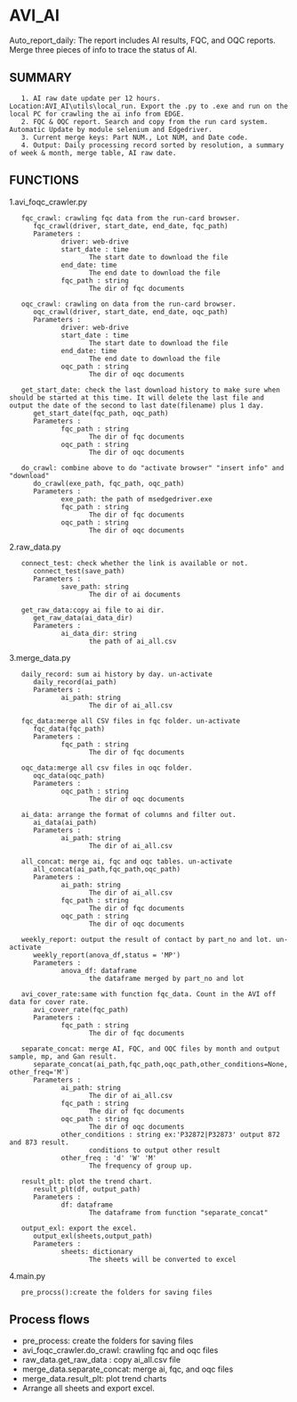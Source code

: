 # AVI_AI
Auto_report_daily: The report includes AI results, FQC, and OQC reports. Merge three pieces of info to trace the status of AI.


## SUMMARY

       1. AI raw date update per 12 hours. Location:AVI_AI\utils\local_run. Export the .py to .exe and run on the local PC for crawling the ai info from EDGE.
       2. FQC & OQC report. Search and copy from the run card system. Automatic Update by module selenium and Edgedriver.
       3. Current merge keys: Part NUM., Lot NUM, and Date code. 
       4. Output: Daily processing record sorted by resolution, a summary of week & month, merge table, AI raw date.
       
## FUNCTIONS

1.avi_foqc_crawler.py

       fqc_crawl: crawling fqc data from the run-card browser.
          fqc_crawl(driver, start_date, end_date, fqc_path)
          Parameters : 
                 driver: web-drive
                 start_date : time
                        The start date to download the file
                 end_date: time
                        The end date to download the file
                 fqc_path : string
                        The dir of fqc documents

       oqc_crawl: crawling on data from the run-card browser.
          oqc_crawl(driver, start_date, end_date, oqc_path)
          Parameters : 
                 driver: web-drive
                 start_date : time
                        The start date to download the file
                 end_date: time
                        The end date to download the file
                 oqc_path : string
                        The dir of oqc documents

       get_start_date: check the last download history to make sure when should be started at this time. It will delete the last file and output the date of the second to last date(filename) plus 1 day.
          get_start_date(fqc_path, oqc_path)
          Parameters : 
                 fqc_path : string
                        The dir of fqc documents
                 oqc_path : string
                        The dir of oqc documents

       do_crawl: combine above to do "activate browser" "insert info" and "download"
          do_crawl(exe_path, fqc_path, oqc_path)
          Parameters : 
                 exe_path: the path of msedgedriver.exe
                 fqc_path : string
                        The dir of fqc documents
                 oqc_path : string
                        The dir of oqc documents

2.raw_data.py

       connect_test: check whether the link is available or not.
          connect_test(save_path)
          Parameters : 
                 save_path: string
                        The dir of ai documents

       get_raw_data:copy ai file to ai dir.
          get_raw_data(ai_data_dir)
          Parameters : 
                 ai_data_dir: string
                        the path of ai_all.csv

3.merge_data.py

       daily_record: sum ai history by day. un-activate
          daily_record(ai_path)
          Parameters : 
                 ai_path: string
                        The dir of ai_all.csv

       fqc_data:merge all CSV files in fqc folder. un-activate
          fqc_data(fqc_path)
          Parameters : 
                 fqc_path : string
                        The dir of fqc documents

       oqc_data:merge all csv files in oqc folder.
          oqc_data(oqc_path)
          Parameters : 
                 oqc_path : string
                        The dir of oqc documents

       ai_data: arrange the format of columns and filter out.
          ai_data(ai_path)
          Parameters : 
                 ai_path: string
                        The dir of ai_all.csv

       all_concat: merge ai, fqc and oqc tables. un-activate
          all_concat(ai_path,fqc_path,oqc_path)
          Parameters : 
                 ai_path: string
                        The dir of ai_all.csv
                 fqc_path : string
                        The dir of fqc documents 
                 oqc_path : string
                        The dir of oqc documents 

       weekly_report: output the result of contact by part_no and lot. un-activate
          weekly_report(anova_df,status = 'MP')
          Parameters : 
                 anova_df: dataframe
                        the dataframe merged by part_no and lot

       avi_cover_rate:same with function fqc_data. Count in the AVI off data for cover rate.
          avi_cover_rate(fqc_path)
          Parameters : 
                 fqc_path : string
                        The dir of fqc documents

       separate_concat: merge AI, FQC, and OQC files by month and output sample, mp, and Gan result.
          separate_concat(ai_path,fqc_path,oqc_path,other_conditions=None, other_freq='M')
          Parameters : 
                 ai_path: string
                        The dir of ai_all.csv
                 fqc_path : string
                        The dir of fqc documents 
                 oqc_path : string
                        The dir of oqc documents
                 other_conditions : string ex:'P32872|P32873' output 872 and 873 result.
                        conditions to output other result
                 other_freq : 'd' 'W' 'M'
                        The frequency of group up.

       result_plt: plot the trend chart.
          result_plt(df, output_path)
          Parameters : 
                 df: dataframe
                        The dataframe from function "separate_concat"

       output_exl: export the excel.
          output_exl(sheets,output_path)
          Parameters : 
                 sheets: dictionary
                        The sheets will be converted to excel
                                   
4.main.py

       pre_procss():create the folders for saving files
       
## Process flows
* pre_process: create the folders for saving files
* avi_foqc_crawler.do_crawl: crawling fqc and oqc files
* raw_data.get_raw_data : copy ai_all.csv file
* merge_data.separate_concat: merge ai, fqc, and oqc files
* merge_data.result_plt: plot trend charts
* Arrange all sheets and export excel.
